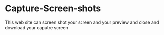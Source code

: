 # Capture-Screen-shots
This web site can screen shot your screen and your preview and close and download your caputre screen
